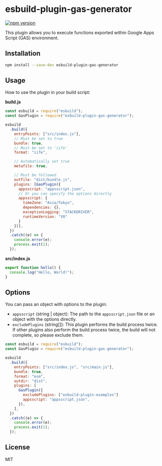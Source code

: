 # esbuild-plugin-gas-generator

[![npm version](https://badge.fury.io/js/esbuild-plugin-gas-generator.svg)](https://badge.fury.io/js/esbuild-plugin-gas-generator)

This plugin allows you to execute functions exported within Google Apps Script (GAS) environment.

## Installation

```bash
npm install --save-dev esbuild-plugin-gas-generator
```

## Usage

How to use the plugin in your build script:

**build.js**

```javascript
const esbuild = require("esbuild");
const GasPlugin = require("esbuild-plugin-gas-generator");

esbuild
  .build({
    entryPoints: ["src/index.js"],
    // Must be set to true
    bundle: true,
    // Must be set to 'iife'
    format: "iife",

    // Automatically set true
    metafile: true,

    // Must be followed
    outfile: "dist/bundle.js",
    plugins: [GasPlugin({
      appsscript: "appsscript.json",
      // Or you can specify the options directly
      appsscript: {
        timeZone: "Asia/Tokyo",
        dependencies: {},
        exceptionLogging: "STACKDRIVER",
        runtimeVersion: "V8"
      }
    })],
  })
  .catch((e) => {
    console.error(e);
    process.exit(1);
  });
```

**src/index.js**

```javascript
export function hello() {
  console.log("Hello, World!");
}
```

## Options

You can pass an object with options to the plugin:

- `appsscript` (string | object): The path to the `appsscript.json` file or an object with the options directly.
- `excludePlugins` (string[]): This plugin performs the build process twice. If other plugins also perform the build process twice, the build will not complete, so please exclude them.

```javascript
const esbuild = require("esbuild");
const GasPlugin = require("esbuild-plugin-gas-generator");

esbuild
  .build({
    entryPoints: ["src/index.js", "src/main.js"],
    bundle: true,
    format: "esm",
    outdir: "dist",
    plugins: [
      GasPlugin({
        excludePlugins: ["esbuild-plugin-examples"]
        appsscript: "appsscript.json",
      }),
    ],
  })
  .catch((e) => {
    console.error(e);
    process.exit(1);
  });
```

## License

MIT
